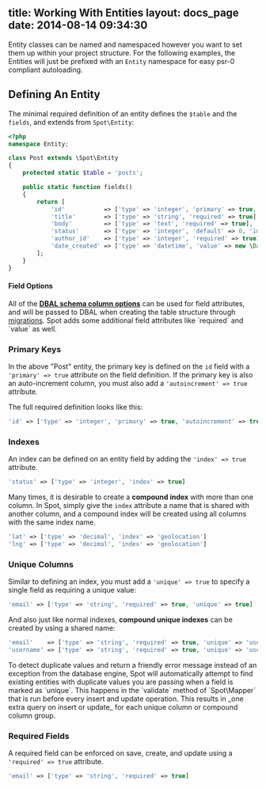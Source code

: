 title: Working With Entities
layout: docs_page
date: 2014-08-14 09:34:30
---

Entity classes can be named and namespaced however you want to set them
up within your project structure. For the following examples, the
Entities will just be prefixed with an `Entity` namespace for easy psr-0
compliant autoloading.

## Defining An Entity

The minimal required definition of an entity defines the `$table` and the `fields`, and extends from `Spot\Entity`:

```php
<?php
namespace Entity;

class Post extends \Spot\Entity
{
    protected static $table = 'posts';

    public static function fields()
    {
        return [
            'id'           => ['type' => 'integer', 'primary' => true, 'autoincrement' => true],
            'title'        => ['type' => 'string', 'required' => true],
            'body'         => ['type' => 'text', 'required' => true],
            'status'       => ['type' => 'integer', 'default' => 0, 'index' => true],
            'author_id'    => ['type' => 'integer', 'required' => true],
            'date_created' => ['type' => 'datetime', 'value' => new \DateTime()]
        ];
    }
}
```

<div class="callout info">
  <h4>Field Options</h4>
  
  <p>All of the <strong><a
  href="http://docs.doctrine-project.org/projects/doctrine-dbal/en/latest/reference/schema-representation.html#column">DBAL
  schema column options</a></strong> can be used for field attributes, and will be passed to DBAL when
  creating the table structure through <a
  href="/docs/migrations/">migrations</a>. Spot adds some additional field attributes like `required` and `value` as well.</p>
</div>

### Primary Keys

In the above "Post" entity, the primary key is defined on the `id` field
with a `'primary' => true` attribute on the field definition. If the primary
key is also an auto-increment column, you must also add a `'autoincrement' =>
true` attribute.

The full required definition looks like this:
```php
'id' => ['type' => 'integer', 'primary' => true, 'autoincrement' => true]
```

### Indexes

An index can be defined on an entity field by adding the `'index' => true`
attribute.

```php
'status' => ['type' => 'integer', 'index' => true]
```

Many times, it is desirable to create a **compound index** with more than one
column. In Spot, simply give the `index` attribute a name that is shared with
another column, and a compound index will be created using all columns with the
same index name.

```php
'lat' => ['type' => 'decimal', 'index' => 'geolocation']
'lng' => ['type' => 'decimal', 'index' => 'geolocation']
```

### Unique Columns

Similar to defining an index, you must add a `'unique' => true` to specify a
single field as requiring a unique value:

```php
'email' => ['type' => 'string', 'required' => true, 'unique' => true]
```

And also just like normal indexes, **compound unique indexes** can be created
by using a shared name:

```php
'email'    => ['type' => 'string', 'required' => true, 'unique' => 'user_email']
'username' => ['type' => 'string', 'required' => true, 'unique' => 'user_email']
```

<div class="callout info">
  To detect duplicate values and return a friendly error message instead of an
  exception from the database engine, Spot will automatically attempt to find
  existing entities with duplicate values you are passing when a field is marked
  as `unique`. This happens in the `validate` method of `Spot\Mapper` that is
  run before every insert and update operation. This results in _one extra query
  on insert or update_ for each unique column or compound column group.
</div>

### Required Fields

A required field can be enforced on save, create, and update using a
`'required' => true` attribute.

```php
'email' => ['type' => 'string', 'required' => true]
```
